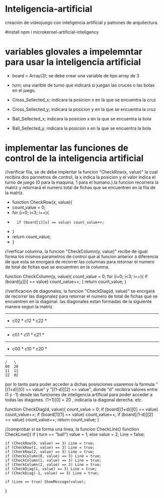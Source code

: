 # Inteligencia-artificial
creación de videojuego con inteligencia artificial y patrones de arquitectura.

#install
npm i microkernel-artificial-inteligency

# variables glovales a impelemntar para usar la inteligencia artificial
 - board = Array(3); se debe crear una variable de tipo array de 3
 - turn; una viarible de turno que indicará si juegan las cruces o las bolas en el juego.
- Cross_Sellected_x; indicara la posicion x en la que se encuentra la cruz
- Cross_Sellected_y; indicara la posicion y en la que se encuentra la cruz

- Ball_Sellected_x; indicara la posicion x en la que se encuentra la bola
- Ball_Sellected_y; indicara la posicion x en la que se encuentra la bola

# implementar las funciones de control de la inteligencia artificial
 //verificar fila, se de debe implentar la funcion "CheckRow(x, value)" la cual recibira dos parmetros de control, la x indica la posicion y el valor indica el turno de juego (0 para la maquina, 1 para el humano.).la funcion recorrera la matriz y retornará el numero total de fichas que se encuentren en la fila de la matriz. 

- function CheckRow(x, value){
-	count_value = 0;
-	for (i=0; i<3; i++){
-		if (board[i][x] == value) count_value++;
-	}
-	return count_value;
- }

//verficar columna, la funcion "CheckColumn(y, value)" recibe de igual forma los mismos parametros de control que al funcion anterior a diferencia de que esta se encrgará de recorrer las columnas para retornar el numero de total de fichas que se encuentren en la columna. 

function CheckColumn(y, value){
	count_value = 0;
	for (i=0; i<3; i++){
		if (board[y][i] == value) count_value++;
	}
	return count_value;
}

//verificacion de diagonales, la funcion "CheckDiag(d, value)" se encrgará de recorrer las diagonalez para retornar el numero de total de fichas que se encuentren en la diagonal. las diagonales estan formadas de la siguiente manera segun la matriz

************************************
*	 c02	*	 c12	*	 c22	*
*************************************
*	 c01	*	 c11	*	 c21	*
*************************************
*	 c00	*	 c10	*	 c20	*
************************************
	/   \
	00	20
	11	11
	22	02

por lo tanto para poder acceder a dichas posisciones usaremos la formula
 "[(1+d)][0] == value" y "[(1-d)][2] == value", donde "d" recibira valores entre (1 y -1) desde las funciones de inteligencia artificial para poder acceder a todas las diagones. (1+1)[0] = 20 , indicaría la diagonal derecha. etc. 

function CheckDiag(d, value){
	count_value = 0;
	if (board[(1+d)][0] == value) count_value++;
	if (board[1][1] == value) count_value++;
	if (board[(1-d)][2] == value) count_value++;
	return count_value;
}


//comprobar si se forma una linea, la funcion CheckLine()
function CheckLine(){
	if ( turn == "ball") value = 1;
	else value = 2;
	Line = false;

	if (CheckRow(0, value) == 3) Line = true;
	if (CheckRow(1, value) == 3) Line = true;
	if (CheckRow(2, value) == 3) Line = true;
	if (CheckColumn(0, value) == 3) Line = true;
	if (CheckColumn(1, value) == 3) Line = true;
	if (CheckColumn(2, value) == 3) Line = true;
	if (CheckDiag(1, value) == 3) Line = true;
	if (CheckDiag(-1, value) == 3) Line = true;

	if (Line == true) ShowMessage(value);
}

